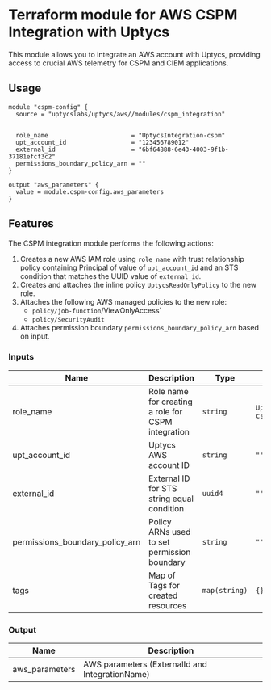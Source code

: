 # Terraform module for AWS CSPM Integration with Uptycs

This module allows you to integrate an AWS account with Uptycs, providing access to crucial AWS telemetry for CSPM and CIEM applications.

## Usage

```hcl
module "cspm-config" {
  source = "uptycslabs/uptycs/aws//modules/cspm_integration"


  role_name                       = "UptycsIntegration-cspm"
  upt_account_id                  = "123456789012"
  external_id                     = "6bf64888-6e43-4003-9f1b-37181efcf3c2"
  permissions_boundary_policy_arn = ""
}

output "aws_parameters" {
  value = module.cspm-config.aws_parameters
}
```

## Features

The CSPM integration module performs the following actions:

1. Creates a new AWS IAM role using `role_name` with trust relationship policy containing Principal of value of `upt_account_id` and an STS condition that matches the UUID value of `external_id`.
1. Creates and attaches the inline policy `UptycsReadOnlyPolicy` to the new role.
1. Attaches the following AWS managed policies to the new role:
   - `policy/job-function`/ViewOnlyAccess`
   - `policy/SecurityAudit`
1. Attaches permission boundary `permissions_boundary_policy_arn` based on input.

<!-- BEGINNING OF PRE-COMMIT-TERRAFORM DOCS HOOK -->

### Inputs

| Name                            | Description                                            | Type          | Default                  | Required |
| ------------------------------- | ------------------------------------------------------ | ------------- | ------------------------ | -------- |
| role_name                       | Role name for creating a role for CSPM integration     | `string`      | `UptycsIntegration-cspm` | Optional |
| upt_account_id                  | Uptycs AWS account ID                                  | `string`      | `""`                     | Yes      |
| external_id                     | External ID for STS string equal condition             | `uuid4`       | `""`                     | Yes      |
| permissions_boundary_policy_arn | Policy ARNs used to set permission boundary            | `string`      | `""`                     | Optional |
| tags                            | Map of Tags for created resources                      | `map(string)` | `{}`                     | Optional |

### Output

| Name           | Description                                     |
| -------------- | ----------------------------------------------- |
| aws_parameters | AWS parameters (ExternalId and IntegrationName) |

<!-- END OF PRE-COMMIT-TERRAFORM DOCS HOOK -->
